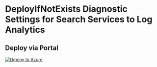 # DeployIfNotExists Diagnostic Settings for Search Services to Log Analytics


## Deploy via Portal

[![Deploy to Azure](http://azuredeploy.net/deploybutton.png)](https://portal.azure.com/#blade/Microsoft_Azure_Policy/CreatePolicyDefinitionBlade/uri/https%3A%2F%2Fraw.githubusercontent.com%2Fsixtencyber%2FAzure-Policies%2Fmain%2FLog_Analytics%2Fsearch-service-to-loganalytics%2Fdeploy-diagnostic-settings-searchService-to-loganalytics.json)

